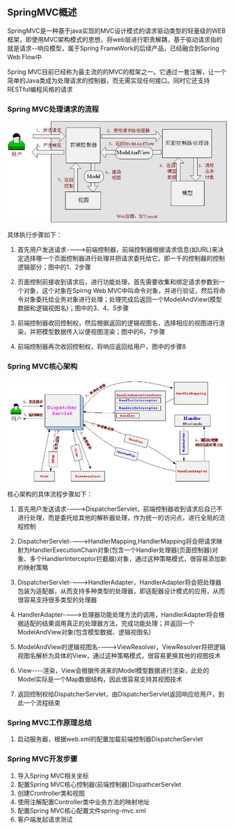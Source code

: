 ## SpringMVC概述  
SpringMVC是一种基于java实现的MVC设计模式的请求驱动类型的轻量级的WEB框架，即使用MVC架构模式的思想，将web层进行职责解耦，基于驱动请求指的就是请求--响应模型，属于Spring FrameWork的后续产品，已经融合到Spring Web Flow中  
  
Spring MVC目前已经称为最主流的的MVC的框架之一。它通过一套注解，让一个简单的Java类成为处理请求的控制器，而无需实现任何接口。同时它还支持RESTful编程风格的请求   
  
### Spring MVC处理请求的流程  
![title](https://raw.githubusercontent.com/liujinxi931204/image/master/gitnote/2020/10/22/1603337222739-1603337222741.png)  
  
具体执行步骤如下：  
1. 首先用户发送请求---->前端控制器，前端控制器根据请求信息(如URL)来决定选择哪一个页面控制器进行处理并把请求委托给它，即一千的控制器的控制逻辑部分；图中的1、2步骤  
  
2. 页面控制前接收到请求后，进行功能处理，首先需要收集和绑定请求参数到一个对象，这个对象在Spirng Web MVC中叫命令对象，并进行验证，然后将命令对象委托给业务对象进行处理；处理完成后返回一个ModelAndView(模型数据和逻辑视图名)；图中的3、4、5步骤  
  
3.  前端控制器收回控制权，然后根据返回的逻辑视图名，选择相应的视图进行渲染，并把模型数据传入以便视图渲染；图中的6，7步骤  
  
4. 前端控制器再次收回控制权，将响应返回给用户，图中的步骤8  
  
### Spring MVC核心架构  
![title](https://raw.githubusercontent.com/liujinxi931204/image/master/gitnote/2020/10/22/1603337268750-1603337268751.png)  
  
核心架构的具体流程步骤如下：  
1. 首先用户发送请求---->DispatcherServlet，前端控制器收到请求后自己不进行处理，而是委托给其他的解析器处理，作为统一的访问点，进行全局的流程控制  
  
2. DispatcherServlet---->HandlerMapping,HandlerMapping将会把请求映射为HandlerExecutionChain对象(包含一个Handler处理器(页面控制器)对象、多个HandlerInterceptor拦截器)对象，通过这种策略模式，很容易添加新的映射策略  
  
3. DispatcherServlet---->HandlerAdapter，HandlerAdapter将会把处理器包装为适配器，从而支持多种类型的处理器，即适配器设计模式的应用，从而很容易支持很多类型的处理器  
  
4. HandlerAdapter---->处理器功能处理方法的调用，HandlerAdapter将会根据适配的结果调用真正的处理器方法，完成功能处理；并返回一个ModelAndView对象(包含模型数据、逻辑视图名)  
  
5. ModelAndView的逻辑视图名---->ViewResolver，ViewResolver将把逻辑视图名解析为具体的View，通过这种策略模式，很容易更换其他的视图技术  
  
6. View----渲染，View会根据传进来的Model模型数据进行渲染，此处的Model实际是一个Map数据结构，因此很容易支持其视图技术  
  
7. 返回控制权给DispatcherServlet，由DispatcherServlet返回响应给用户，到此一个流程结束  
  
### Spring MVC工作原理总结  
1. 启动服务器，根据web.xml的配置加载前端控制器DispatcherServlet
  
 
### Spring MVC开发步骤  

1. 导入Spring MVC相关坐标  
2. 配置Spring MVC核心控制器(前端控制器)DispathcerServlet  
3. 创建Crontroller类和视图  
4. 使用注解配置Controller类中业务方法的映射地址  
5. 配置Spring MVC核心配置文件spring-mvc.xml  
6. 客户端发起请求测试  

